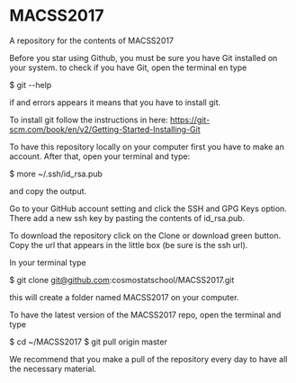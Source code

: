 # MACSS2017
A repository for the contents of MACSS2017

Before you star using Github, you must be sure you have Git installed on your system. to check if you have Git, open the terminal en type

$ git --help

if and errors appears it means that you have to install git.

To install git follow the instructions in here: https://git-scm.com/book/en/v2/Getting-Started-Installing-Git

To have this repository locally on your computer first you have to make an account.
After that, open your terminal and type:

$ more ~/.ssh/id_rsa.pub

and copy the output.

Go to your GitHub account setting and click the SSH and GPG Keys option. There add
a new ssh key by pasting the contents of id_rsa.pub.

To download the repository click on the Clone or download green button. Copy the
url that appears in the little box (be sure is the ssh url).

In your terminal type

$ git clone git@github.com:cosmostatschool/MACSS2017.git

this will create a folder named MACSS2017 on your computer.    

To have the latest version of the MACSS2017 repo, open the terminal and type

$ cd ~/MACSS2017
$ git pull origin master

We recommend that you make a pull of the repository every day to have all the necessary material.
